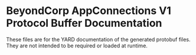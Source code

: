 # BeyondCorp AppConnections V1 Protocol Buffer Documentation

These files are for the YARD documentation of the generated protobuf files.
They are not intended to be required or loaded at runtime.
